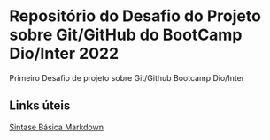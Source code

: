 # Repositório do Desafio do Projeto sobre Git/GitHub do BootCamp Dio/Inter 2022
Primeiro Desafio de projeto sobre Git/Github Bootcamp Dio/Inter

## Links úteis
[Sintase Básica Markdown](https://www.markdownguide.org)
